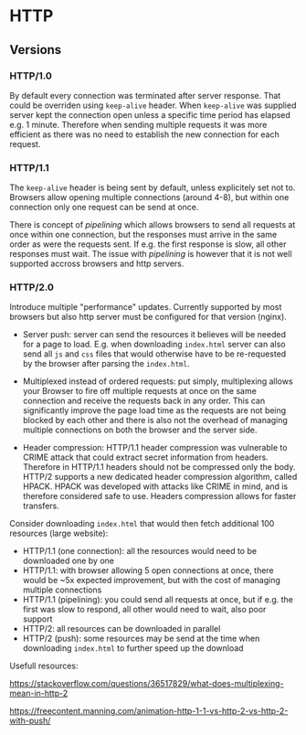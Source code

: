# HTTP

## Versions

### HTTP/1.0
By default every connection was terminated after server response. That could be overriden using `keep-alive` header. When `keep-alive` was supplied server kept
the connection open unless a specific time period has elapsed e.g. 1 minute. Therefore when sending multiple requests it was more efficient as there was no need
to establish the new connection for each request.

### HTTP/1.1
The `keep-alive` header is being sent by default, unless explicitely set not to.
Browsers allow opening multiple connections (around 4-8), but within one connection only one request can be send at once.

There is concept of *pipelining* which allows browsers to send all requests at once within one connection, but the responses must arrive in the same
order as were the requests sent. If e.g. the first response is slow, all other responses must wait. The issue with *pipelining* is however that it is
not well supported accross browsers and http servers.

### HTTP/2.0
Introduce multiple "performance" updates. Currently supported by most browsers but also http server must be configured for that version (nginx).
* Server push: server can send the resources it believes will be needed for a page to load. E.g. when downloading `index.html` server can also send all `js` and
  `css` files that would otherwise have to be re-requested by the browser after parsing the `index.html`.
* Multiplexed instead of ordered requests: put simply, multiplexing allows your Browser to fire off multiple requests at once on the same connection and receive the requests back in any order.
  This can significantly improve the page load time as the requests are not being blocked by each other and there is also not the overhead of managing multiple
  connections on both the browser and the server side.
  
* Header compression: HTTP/1.1 header compression was vulnerable to CRIME attack that could extract secret information from headers. Therefore in HTTP/1.1 headers
  should not be compressed only the body. HTTP/2 supports a new dedicated header compression algorithm, called HPACK. HPACK was developed with attacks like CRIME   in mind, and is therefore considered safe to use. Headers compression allows for faster transfers.
  
Consider downloading `index.html` that would then fetch additional 100 resources (large website):
* HTTP/1.1 (one connection): all the resources would need to be downloaded one by one
* HTTP/1.1: with browser allowing 5 open connections at once, there would be ~5x expected improvement, but with the cost of managing multiple connections
* HTTP/1.1 (pipelining): you could send all requests at once, but if e.g. the first was slow to respond, all other would need to wait, also poor support
* HTTP/2: all resources can be downloaded in parallel
* HTTP/2 (push): some resources may be send at the time when downloading `index.html` to further speed up the download

Usefull resources:

https://stackoverflow.com/questions/36517829/what-does-multiplexing-mean-in-http-2

https://freecontent.manning.com/animation-http-1-1-vs-http-2-vs-http-2-with-push/
